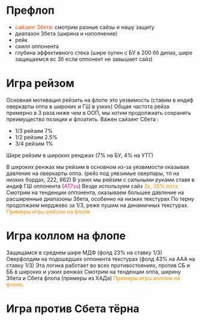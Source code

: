 # Префлоп
- <span style="color:rgb(255, 69, 0)">сайзинг 3бета</span>: смотрим разные сайзы и нашу защиту
- диапазон 3бета (ширина и наполнение)
- рейк
- скилл оппонента
- глубина эффективного стека (шире оупен с БУ в 200 бб дипах, шире защищаемся вс 3б если оппонент не завышает сайз)

# Игра рейзом
Основная мотивация рейзить на флопе это уязвимость (ставим в индиф оверкарты оппа в широких и ГШ в узких)
Общая частота рейза примерно в 3 раза ниже чем в ООП, мы хотим продолжиать сохранять преимущество позиции и флоатить.
Важен сайзинг Сбета :
- 1/3 рейзим 7%
- 1/2 рейзим 2.5%
- 3/4 рейзим 1%

Шире рейзим в широких ренджах (7% на БУ, 4% на УТГ)

В широких ренжах мы рейзим в основном из-за уязвимости оказывая давление на оверкарты оппа. (рейз под уявзимые оверпары, тп на низких бордах, 222, 962)
В узких мы рейзим с сильными руками ставя в индиф ГШ оппонента (<span style="color:rgb(255, 20, 147)">АТ7ss</span>)
Везде используем сайз <span style="color:rgb(255, 140, 0)">3х, 35% пота</span>
Смотрим на тенденции оппонента, оказываем большее давление на расширенные диапазоны 3бета, особенно на низких текстурах
По терну продолжаем мерджево за 1/3, реже пушим на динамичных текстурах.
<span style="color:rgb(255, 140, 0)">Примеры игры рейзом на флопе</span>

# Игра коллом на флопе
Защищамся в среднем шире МДФ (фолд 23% на ставку 1/3)
Оверфолдим на подошедших оппонента текстурах (фолд 43% на ААА на ставку 1/3)
Эта логика работает во всех противостояниях, против СБ и ББ в широких и узких ренжах
Смотрим на тенденции оппа, ширину 3бета и Сбета флопа (примеры из ХАДа)
<span style="color:rgb(255, 140, 0)">Примеры игры коллом на флопе</span>.

# Игра против Сбета тёрна
